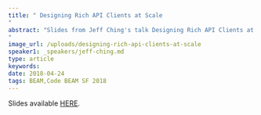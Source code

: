 ```yaml
---
title: " Designing Rich API Clients at Scale
"
abstract: "Slides from Jeff Ching's talk Designing Rich API Clients at Scale - Code BEAM SF 2018
"
image_url: /uploads/designing-rich-api-clients-at-scale
speaker1: _speakers/jeff-ching.md
type: article
keywords: 
date: 2018-04-24
tags: BEAM,Code BEAM SF 2018
---
```

Slides available <a href="/uploads/media/default/0001/01/963fe7faf36ffffbf64f7c1b4389ce7b7e4937e1.pdf" target="_blank">HERE</a>.
